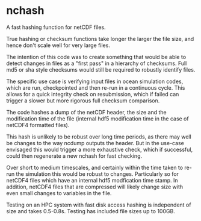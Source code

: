 # nchash
A fast hashing function for netCDF files.

True hashing or checksum functions take longer the larger the file size, and hence don't scale
well for very large files.

The intention of this code was to create something that would be able to detect changes
in files as a "first pass" in a hierarchy of checksums. Full md5 or sha style checksums would 
still be required to robustly identify files.

The specific use case is verifying input files in ocean simulation codes, which are run, checkpointed
and then re-run in a continuous cycle. This allows for a quick integrity check on resubmission, which 
if failed can trigger a slower but more rigorous full checksum comparison.

The code hashes a dump of the netCDF header, the size and the modification time of the file
(internal hdf5 modification time in the case of netCDF4 formatted files).

This hash is unlikely to be robust over long time periods, as there may well be changes to the 
way ncdump outputs the header. But in the use-case envisaged this would trigger a more exhaustive
check, which if successful, could then regenerate a new nchash for fast checking.

Over short to medium timescales, and certainly within the time taken to re-run the simulation this
would be robust to changes. Particularly so for netCDF4 files which have an internal hdf5 modfication
time stamp. In addition, netCDF4 files that are compressed will likely change size with even small
changes to variables in the file.

Testing on an HPC system with fast disk access hashing is independent of size and takes 0.5-0.8s. Testing
has included file sizes up to 100GB.
